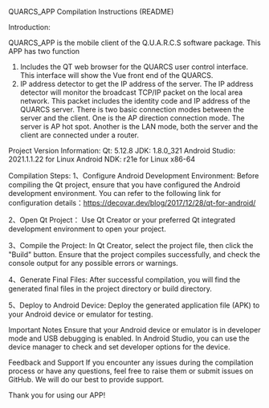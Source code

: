 QUARCS_APP Compilation Instructions (README)

Introduction:

QUARCS_APP is the mobile client of the Q.U.A.R.C.S software package. This APP has two function
1. Includes the QT web browser for the QUARCS user control interface. This interface will show the Vue front end of the QUARCS.
2. IP address detector to get the IP address of the server. The IP address detector will monitor the broadcast TCP/IP packet on the local area network.  This packet includes the identity code and IP address of the QUARCS server. There is two basic connection modes between the server and the client. One is the AP direction connection mode. The server is AP hot spot. Another is the LAN mode, both the server and the client are connected under a router.


Project Version Information:
Qt: 5.12.8
JDK: 1.8.0_321
Android Studio: 2021.1.1.22 for Linux
Android NDK: r21e for Linux x86-64

Compilation Steps:
1、Configure Android Development Environment:
Before compiling the Qt project, ensure that you have configured the Android development environment.  You can refer to the following link for configuration details：https://decovar.dev/blog/2017/12/28/qt-for-android/

2、Open Qt Project：
Use Qt Creator or your preferred Qt integrated development environment to open your project.

3、Compile the Project:
In Qt Creator, select the project file, then click the "Build" button.  Ensure that the project compiles successfully, and check the console output for any possible errors or warnings.

4、Generate Final Files:
After successful compilation, you will find the generated final files in the project directory or build directory.

5、Deploy to Android Device:
Deploy the generated application file (APK) to your Android device or emulator for testing.

Important Notes
Ensure that your Android device or emulator is in developer mode and USB debugging is enabled.
In Android Studio, you can use the device manager to check and set developer options for the device.

Feedback and Support
If you encounter any issues during the compilation process or have any questions, feel free to raise them or submit issues on GitHub.  We will do our best to provide support.

Thank you for using our APP!
